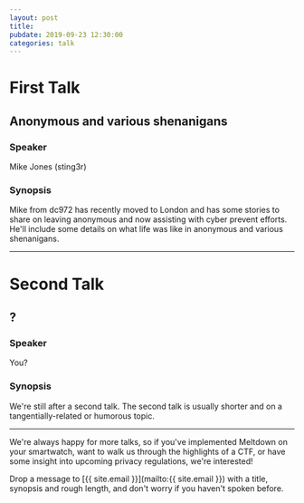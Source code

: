 ```yaml
---
layout: post
title:
pubdate: 2019-09-23 12:30:00
categories: talk
---
```


# First Talk

## Anonymous and various shenanigans

### Speaker

Mike Jones (sting3r)

### Synopsis

Mike from dc972 has recently moved to London and has some stories to share on leaving anonymous and now assisting with cyber prevent efforts. He'll include some details on what life was like in anonymous and various shenanigans.


<hr>

# Second Talk

## ?

### Speaker

You?

### Synopsis

We're still after a second talk. The second talk is usually shorter and on a tangentially-related or humorous topic.

<hr>

We're always happy for more talks, so if you've implemented Meltdown on your smartwatch,
want to walk us through the highlights of a CTF, or have some insight into upcoming privacy
regulations, we're interested!

Drop a message to [{{ site.email }}](mailto:{{ site.email }}) with a title,
synopsis and rough length, and don't worry if you haven't spoken before.
